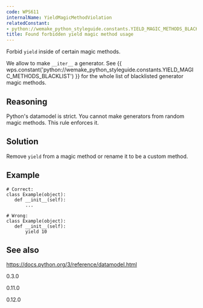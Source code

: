 ```yaml
---
code: WPS611
internalName: YieldMagicMethodViolation
relatedConstant:
- python://wemake_python_styleguide.constants.YIELD_MAGIC_METHODS_BLACKLIST
title: Found forbidden yield magic method usage
---
```


Forbid `yield` inside of certain magic methods.

We allow to make `__iter__` a generator. See
{{ wps.constant('python://wemake_python_styleguide.constants.YIELD_MAGIC_METHODS_BLACKLIST') }}
for the whole list of blacklisted generator magic methods.

## Reasoning
Python's datamodel is strict. You cannot make generators from random
magic methods. This rule enforces it.

## Solution
Remove `yield` from a magic method or rename it to be a custom
method.

## Example

    # Correct:
    class Example(object):
       def __init__(self):
           ...
    
    # Wrong:
    class Example(object):
       def __init__(self):
           yield 10

## See also
<https://docs.python.org/3/reference/datamodel.html>

<div class="versionadded">

0.3.0

</div>

<div class="versionchanged">

0.11.0

</div>

<div class="versionchanged">

0.12.0

</div>